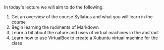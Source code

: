 
In today's lecture we will aim to do the following:

1. Get an overview of the course Syllabus and what you will learn in the course
0. Begin learning the rudiments of Markdown
0. Learn a bit about the nature and uses of virtual machines in the abstract
0. Learn how to use VirtualBox to create a Xubuntu virtual machine for the class

